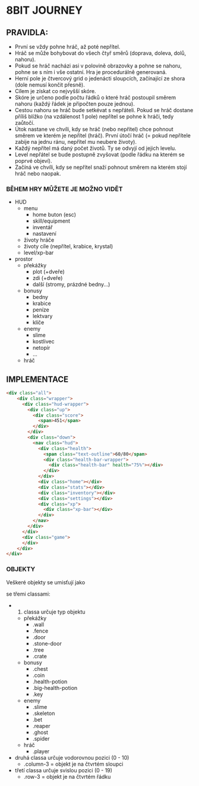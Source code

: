 # 8BIT JOURNEY

## PRAVIDLA:
- První se vždy pohne hráč, až poté nepřítel.
- Hráč se může bohybovat do všech čtyř směrů (doprava, doleva, dolů, nahoru).
- Pokud se hráč nacházi asi v polovině obrazovky a pohne se nahoru, pohne se s ním i vše ostatní. Hra je procedurálně generovaná.
- Herní pole je čtvercový grid o jedenácti sloupcích, začínající ze shora (dole nemusí končit přesně).
- Cílem je získat co nejvyšší skóre.
- Skóre je určeno podle počtu řádků o které hráč postoupil směrem nahoru (každý řádek je připočten pouze jednou).
- Cestou nahoru se hráč bude setkévat s nepřáteli.  Pokud se hráč dostane příliš blížko (na vzdálenost 1 pole) nepřítel se pohne k hráči, tedy zaůtočí.
- Útok nastane ve chvíli, kdy se hráč (nebo nepřítel) chce pohnout směrem ve kterém je nepřítel (hráč). První útočí hráč (= pokud nepřítele zabije na jednu ránu, nepřítel mu neubere životy).
- Každý nepřítel má daný počet životů. Ty se odvyjí od jejich levelu.
- Level nepřátel se bude postupně zvyšovat (podle řádku na kterém se poprvé objeví).
- Začíná ve chvíli, kdy se nepřítel snaží pohnout směrem na kterém stojí hráč nebo naopak.

### BĚHEM HRY MŮŽETE JE MOŽNO VIDĚT
- HUD
    - menu
        - home buton (esc)
        - skill/equipment
        - inventář
        - nastavení
    - životy hráče
    - životy cíle (nepřítel, krabice, krystal)
    - level/xp-bar
- prostor
    - překážky
        - plot (+dveře)
        - zdi (+dveře)
        - další (stromy, prázdné bedny...)
    - bonusy
        - bedny
        - krabice
        - peníze
        - lektvary
        - klíče
    - enemy
        - slime
        - kostlivec
        - netopír
        - ...
    - hráč

## IMPLEMENTACE

```html
<div class="all">
    <div class="wrapper">
      <div class="hud-wrapper">
        <div class="up">
          <div class="score">
            <span>451</span>
          </div>
        </div>
        <div class="down">
          <nav class="hud">
            <div class="health">
              <span class="text-outline">60/80</span>
              <div class="health-bar-wrapper">
                <div class="health-bar" health="75%"></div>
              </div>
            </div>
            <div class="home"></div>
            <div class="stats"></div>
            <div class="inventory"></div>
            <div class="settings"></div>
            <div class="xp">
              <div class="xp-bar"></div>
            </div>
          </nav>
        </div>
      </div>
      <div class="game">
      </div>
    </div>
</div>
```

### OBJEKTY
Veškeré objekty se umisťují jako <div> se třemi classami:
- 1. classa určuje typ objektu
    - překážky
        - .wall 
        - .fence 
        - .door 
        - .stone-door 
        - .tree 
        - .crate
    - bonusy
        - .chest
        - .coin
        - .health-potion
        - .big-health-potion
        - .key
    - enemy
        - .slime
        - .skeleton
        - .bet
        - .reaper
        - .ghost
        - .spider
    - hráč
        - .player
- druhá classa určuje vodorovnou pozici (0 - 10)
    - .column-3 = objekt je na čtvrtém sloupci
- třetí classa určuje svislou pozici  (0 - 19)
    - .row-3 = objekt je na čtvrtém řádku